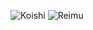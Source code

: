 ![Koishi](https://user-images.githubusercontent.com/89757410/192699346-2970642b-5c01-4f19-97b8-2a09fa17f412.gif)
![Reimu](https://user-images.githubusercontent.com/89757410/192728142-1e59cdab-6a1f-4225-9bc5-61d21aa47a88.gif)
